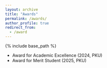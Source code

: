 ```yaml
---
layout: archive
title: "Awards"
permalink: /awards/
author_profile: true
redirect_from:
  - /award
---
```


{% include base_path %}

* Award for Academic Excellence (2024, PKU)
* Award for Merit Student (2025, PKU)
